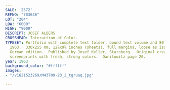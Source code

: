 ```yaml
---
SALE: '2572'
REFNO: "783646"
LOT: "204"
LOW: "6000"
HIGH: "9000"
DESCRIPT: JOSEF ALBERS
CROSSHEAD: Interaction of Color.
TYPESET: Portfolio with complete text folder, bound text volume and 80 color screenprints,
  1963.  330x255 mm; 12⅞x9⅜ inches (sheets), full margins, loose as issued.<br><br>The
  German edition.  Published by Josef Keller, Starnberg.  Original cream linen slipcase.  The
  screenprints with fresh, strong colors.  Danilowitz page 20.
year: 1963
background_color: "#ffffff"
images:
- "/v1621523269/M43709-23_2_tgruaq.jpg"

---
```

